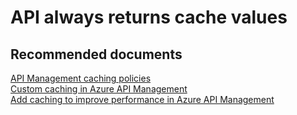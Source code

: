 <properties
    pageTitle="API always returns cache values"
    description="API always returns cache values"
    service="microsoft.apim"
    resource="apimanagement"
    authors="jtwalters25"
    displayOrder="13"
    selfHelpType="generic"
    supportTopicIds="32318284"
    resourceTags=""
    productPesIds="15551"
    cloudEnvironments="public"
/>

# API always returns cache values

## **Recommended documents**
[API Management caching policies](https://docs.microsoft.com/azure/api-management/api-management-caching-policies)<br>
[Custom caching in Azure API Management](https://docs.microsoft.com/azure/api-management/api-management-sample-cache-by-key)<br>
[Add caching to improve performance in Azure API Management](https://docs.microsoft.com/azure/api-management/api-management-howto-cache)